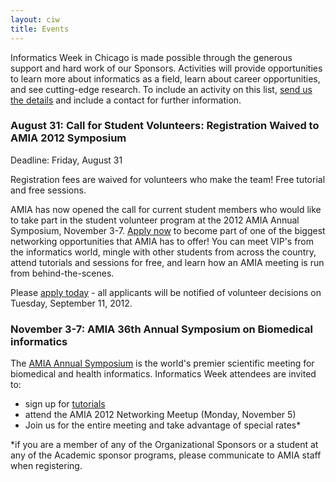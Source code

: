 ```yaml
---
layout: ciw
title: Events
---
```


Informatics Week in Chicago is made possible through the generous support and hard work of our Sponsors.  Activities will provide opportunities to learn more about informatics as a field, learn about career opportunities, and see cutting-edge research.  To include an activity on this list, [send us the details](mailto:informatics-webmaster@nubic.northwestern.edu) and include a contact for further information.

### August 31: Call for Student Volunteers: Registration Waived to AMIA 2012 Symposium

Deadline: Friday, August 31

Registration fees are waived for volunteers who make the team! Free tutorial and free sessions.

AMIA has now opened the call for current student members who would like to take part in the student volunteer program at the 2012 AMIA Annual Symposium, November 3-7.  [Apply now](http://www.amia.org/amia2012/student-volunteer) to become part of one of the biggest networking opportunities that AMIA has to offer!  You can meet VIP's from the informatics world, mingle with other students from across the country, attend tutorials and sessions for free, and learn how an AMIA meeting is run from behind-the-scenes.

Please [apply today](http://www.amia.org/amia2012/student-volunteer) - all applicants will be notified of volunteer decisions on Tuesday, September 11, 2012.

### November 3-7: AMIA 36th Annual Symposium on Biomedical informatics

The [AMIA Annual Symposium](http://www.amia.org/amia2012) is the world's premier scientific meeting for biomedical and health informatics.  Informatics Week attendees are invited to:

*	sign up for [tutorials](http://www.amia.org/amia2012/tutorials)
*	attend the AMIA 2012 Networking Meetup (Monday, November 5)
*	Join us for the entire meeting and take advantage of special rates*


\*if you are a member of any of the Organizational Sponsors or a student at any of the Academic sponsor programs, please communicate to AMIA staff when registering.